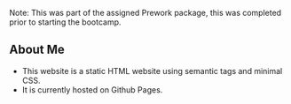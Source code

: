 Note: This was part of the assigned Prework package, this was completed prior to starting the bootcamp.
## About Me 

* This website is a static HTML website using semantic tags and minimal CSS. 
* It is currently hosted on Github Pages.
